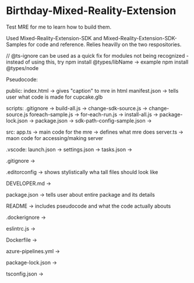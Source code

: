 # Birthday-Mixed-Reality-Extension
Test MRE for me to learn how to build them.

Used Mixed-Reality-Extension-SDK and Mixed-Reality-Extension-SDK-Samples for code and reference. 
Relies heavilly on the two respositories.

// @ts-ignore  can be used as a quick fix for modules not being recognized
    - instead of using this, try npm install @types/libName -> example npm install @types/node

Pseudocode:

public:
    index.html -> gives "caption" to mre in html
    manifest.json -> tells user what code is made for
    cupcake.glb

scripts:
    .gitignore ->
    build-all.js ->
    change-sdk-source.js -> change-source.js
    foreach-sample.js -> for-each-run.js ->
    install-all.js -> 
    package-lock.json ->
    package.json ->
    sdk-path-config-sample.json ->

src:
    app.ts -> main code for the mre -> defines what mre does
    server.ts -> maon code for accessing/making server

.vscode:
    launch.json ->
    settings.json ->
    tasks.json ->

.gitignore ->

.editorconfig -> shows stylistically wha tall files should look like

DEVELOPER.md ->

package.json -> tells user about entire package and its details

README -> includes pseudocode and what the code actually abouts

.dockerignore ->

eslintrc.js -> 

Dockerfile ->

azure-pipelines.yml ->

package-lock.json ->

tsconfig.json ->


